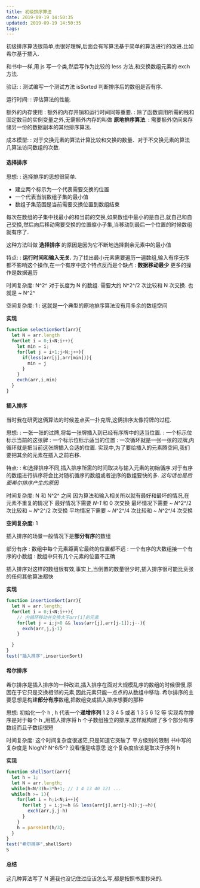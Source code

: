 ```yaml
---
title: 初级排序算法
date: 2019-09-19 14:50:35
updated: 2019-09-19 14:50:35
tags:
---
```


初级排序算法很简单,也很好理解,后面会有写算法基于简单的算法进行的改进.比如希尔基于插入.

和书中一样,用 js 写一个类,然后写作为比较的 less 方法,和交换数组元素的 exch 方法.

验证:
: 测试编写一个测试方法 isSorted 判断排序后的数组是否有序.

运行时间:
: 评估算法的性能.

额外的内存使用
: 额外的内存开销和运行时间同等重要.
: 除了函数调用所需的栈和固定数目的实例变量之外,无需额外内存的叫做 **原地排序算法**.
: 需要额外空间来存储另一份的数据副本的其他排序算法.

成本模型:
: 对于交换元素的算法计算比较和交换的数量、对于不交换元素的算法几算法访问数组的次数.

#### 选择排序

思想:
: 选择排序的思想很简单.
- 建立两个标示为一个代表需要交换的位置
- 一个代表当前数组子集的最小值
- 数组子集范围是当前需要交换位置到数组结束
  
每次在数组的子集中找最小的和当前的交换,如果数组中最小的是自己,就自己和自己交换,然后向后移动需要交换的位置缩小子集,当移动到最后一个位置的时候数组就有序了.

这种方法叫做 **选择排序** 的原因是因为它不断地选择剩余元素中的最小值

特点:
: **运行时间和输入无关.** 为了找出最小元素需要遍历一遍数组,输入有序无序都不影响这个操作,在一个有序中这个特点反而是个缺点
: **数据移动最少** 更多的操作是数据遍历

时间复杂度: N^2^
对于长度为 N 的数组. 需要大约 N^2^/2 次比较和 N 次交换.
也就是 ~ N^2^

空间复杂度: 1
: 这就是一个典型的原地排序算法没有用多余的数组空间

**实现**
```js selection sort
function selectionSort(arr){
  let N = arr.length
  for(let i = 0;i<N;i++){
    let min = i;
    for(let j = i+1;j<N;j++){
      if(less(arr[j],arr[min])){
        min = j
      }
    }
    exch(arr,i,min)
  }
}
```

#### 插入排序

当时我在研究这俩算法的时候差点买一扑克牌,这俩排序太像捋牌的过程.

思想:
:  一张一张的过牌,将每一张牌插入到已经有序牌中的适当位置.
: 一个标示位标示当前的这张牌
: 一个标示位标示适当的位置
: 一次循环就是一张一张的过牌,内循环就是把当前这张牌插入合适的位置.
实现中,为了要给插入的元素腾空间,我们要把其余的元素在插入之前右移.


特点:
: 和选择排序不同,插入排序所需的时间取决与输入元素的初始循序.对于有序的数组进行排序将会比对随机循序的数组或者逆序的数组要快的多. *这句话也是后面希尔排序产生的原因*

时间复杂度: N 和 N^2^ 之间
因为算法和输入相关所以就有最好和最坏的情况,在元素不重复的情况下
最好情况下需要 *N-1* 和 0 次交换
最坏情况下需要 ~ *N*^2^/2 次比较和 ~ *N*^2^/2 次交换
平均情况下需要 ~ *N*^2^/4 次比较和 ~ *N*^2^/4 次交换

**空间复杂度:** 1

插入排序的场景一般情况下是**部分有序**的数组

部分有序
: 数组中每个元素距离它最终的位置都不远 
: 一个有序的大数组接一个有序的小数组
: 数组中只有几个元素的位置不正确

插入排序对这样的数组很有效,事实上,当倒置的数量很少时,插入排序很可能比贲张的任何其他算法都快

**实现**
```js insertion sort
function insertionSort(arr){
  let N = arr.length;
  for(let i = 0;i<N;i++){
    // 内循环移动并交换大于arr[i]的元素
    for(let j = i;j>0 && less(arr[j],arr[j-1]);j--){
      exch(arr,j,j-1)
    }

  }
}
test("插入排序",insertionSort)
```

#### 希尔排序
希尔排序是插入排序的一种改进,插入排序在面对大规模乱序的数组的时候很慢,原因在于它只是交换相邻的元素,因此元素只能一点点的从数组中移动.
希尔排序的主要思想是构建**部分有序**数组,把数组变成插入排序想要的那种

思想:
初始化一个 h , h 代表一个**递增序列** 1 2 3 4 5 或者 1 3 5 6 12 等
实现希尔排序是对于每个 h ,用插入排序将 h 个子数组独立的排序,这样就构建了多个部分有序数组而且子数组很短

时间复杂度:
这个时间复杂度很迷茫,只是知道它突破了 平方级别的限制
书中写的复杂度是 NlogN? N^6/5^? 没看懂是啥意思
这个复杂度应该是取决于序列 h 

**实现**
```js shell sort
function shellSort(arr){
  let h = 1;
  let N = arr.length;
  while(h<N/3)h=3*h+1; // 1 4 13 40 121 ...
  while(h >= 1){
    for(let i = h;i<N;i++){
      for(let j = i;j>=h && less(arr[j],arr[j-h]);j-=h){
        exch(arr,j,j-h)
      } 
    }
    h = parseInt(h/3);
  }
}
test("希尔排序",shellSort)
S
```

#### 总结
这几种算法写了 N 遍我也没记住过应该怎么写,都是按照书里抄来的.